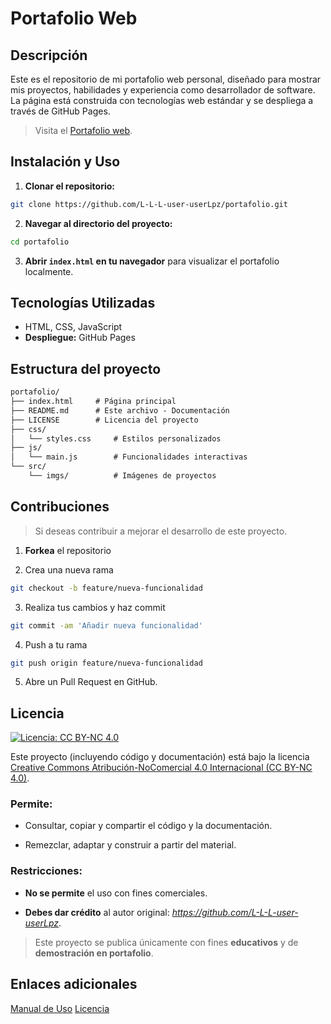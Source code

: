 # Portafolio Web

## Descripción

Este es el repositorio de mi portafolio web personal, diseñado para mostrar mis proyectos, habilidades y experiencia como desarrollador de software. La página está construida con tecnologías web estándar y se despliega a través de GitHub Pages.

> Visita el [Portafolio web](https://l-l-l-user-userlpz.github.io/portafolio/).



## Instalación y Uso

1. **Clonar el repositorio:**
```bash
git clone https://github.com/L-L-L-user-userLpz/portafolio.git
```

2. **Navegar al directorio del proyecto:**
```bash
cd portafolio
```

3. **Abrir `index.html` en tu navegador** para visualizar el portafolio localmente.



## Tecnologías Utilizadas

- HTML, CSS, JavaScript
- **Despliegue:** GitHub Pages



## Estructura del proyecto
```txt
portafolio/
├── index.html     # Página principal
├── README.md      # Este archivo - Documentación
├── LICENSE        # Licencia del proyecto
├── css/
│   └── styles.css     # Estilos personalizados
├── js/
│   └── main.js        # Funcionalidades interactivas
└── src/
    └── imgs/          # Imágenes de proyectos
```



## Contribuciones

> Si deseas contribuir a mejorar el desarrollo de este proyecto.

1. **Forkea** el repositorio

2. Crea una nueva rama

```bash
git checkout -b feature/nueva-funcionalidad
```

3. Realiza tus cambios y haz commit

```bash
git commit -am 'Añadir nueva funcionalidad'
```

4. Push a tu rama

```bash
git push origin feature/nueva-funcionalidad
```

5. Abre un Pull Request en GitHub.



## Licencia

[![Licencia: CC BY-NC 4.0](https://img.shields.io/badge/Licencia-CC%20BY--NC%204.0-lightgrey.svg)](https://creativecommons.org/licenses/by-nc/4.0/)

Este proyecto (incluyendo código y documentación) está bajo la licencia 
[Creative Commons Atribución-NoComercial 4.0 Internacional (CC BY-NC 4.0)](https://creativecommons.org/licenses/by-nc/4.0/).

### Permite:

- Consultar, copiar y compartir el código y la documentación.

- Remezclar, adaptar y construir a partir del material.  

### Restricciones:

- **No se permite** el uso con fines comerciales.

- **Debes dar crédito** al autor original: *https://github.com/L-L-L-user-userLpz*.  

> Este proyecto se publica únicamente con fines **educativos** y de **demostración en portafolio**.

## Enlaces adicionales

[Manual de Uso](Manual_de_Uso.md)
[Licencia](LICENSE)
